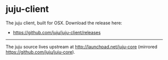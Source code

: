 juju-client
===========


The juju client, built for OSX.  Download the release here:

- https://github.com/juju/juju-client/releases


---

The juju source lives upstream at http://launchpad.net/juju-core (mirrored https://github.com/juju/juju-core).

